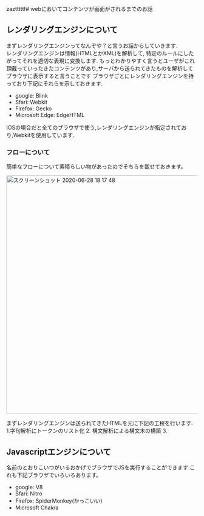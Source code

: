 zaztttttf# webにおいてコンテンツが画面がされるまでのお話

## レンダリングエンジンについて
まずレンダリングエンジンってなんぞや？と言うお話からしていきます.  
レンダリングエンジンは情報(HTMLとかXML)を解析して, 特定のルールにしたがってそれを適切な表現に変換します.
もっとわかりやすく言うとユーザがこれ頂戴っていったきたコンテンツがあり,サーバから送られてきたものを解析してブラウザに表示すると言うことです
ブラウザごとにレンダリングエンジンを持っており下記にそれらを示しておきます.
- google: Blink
- Sfari: Webkit
- Firefox: Gecko
- Microsoft Edge: EdgeHTML


IOSの場合だと全てのブラウザで使う,レンダリングエンジンが指定されており,Webkitを使用しています.

### フローについて
簡単なフローについて素晴らしい物があったのでそちらを載せておきます。

<img width="629" alt="スクリーンショット 2020-06-28 18 17 48" src="https://user-images.githubusercontent.com/56505469/85943562-c66ea280-b96b-11ea-981d-7ca99962ae71.png">

まずレンダリングエンジンは送られてきたHTMLを元に下記の工程を行います.
1.字句解析にトークンのリスト化
2. 構文解析による構文木の構築
3. 

## Javascriptエンジンについて
 名前のとおりこいつがいるおかげでブラウザでJSを実行することができます.これも下記ブラウザでいろいろあります。
- google: V8
- Sfari: Nitro
- Firefox: SpiderMonkey(かっこいい)
- Microsoft Chakra
